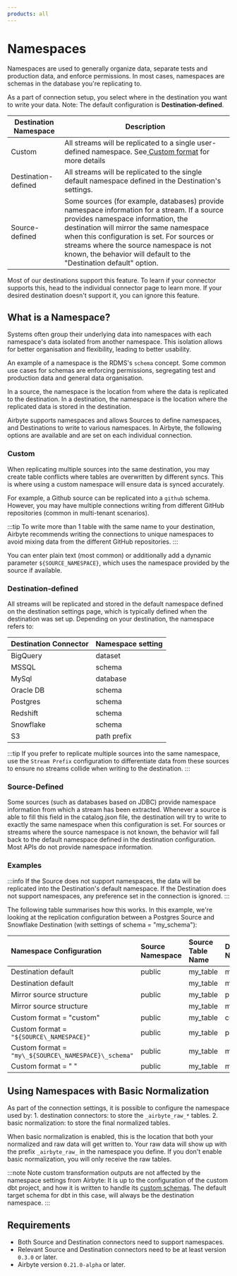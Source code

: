 ```yaml
---
products: all
---
```


# Namespaces

Namespaces are used to generally organize data, separate tests and production data, and enforce permissions. In most cases, namespaces are schemas in the database you're replicating to.

As a part of connection setup, you select where in the destination you want to write your data. Note: The default configuration is **Destination-defined**.

| Destination Namespace | Description                                                                                                                                                                                                                                                                                                                               |
| --------------------- |-------------------------------------------------------------------------------------------------------------------------------------------------------------------------------------------------------------------------------------------------------------------------------------------------------------------------------------------|
| Custom                | All streams will be replicated to a single user-defined namespace. See<a href="/using-airbyte/core-concepts/namespaces#custom"> Custom format</a> for more details                                                                                                                                                                              |
| Destination-defined   | All streams will be replicated to the single default namespace defined in the Destination's settings.                                                                                                                                                                                                                                     |
| Source-defined        | Some sources (for example, databases) provide namespace information for a stream. If a source provides namespace information, the destination will mirror the same namespace when this configuration is set. For sources or streams where the source namespace is not known, the behavior will default to the "Destination default" option. |

Most of our destinations support this feature. To learn if your connector supports this, head to the individual connector page to learn more. If your desired destination doesn't support it, you can ignore this feature.

## What is a Namespace?

Systems often group their underlying data into namespaces with each namespace's data isolated from another namespace. This isolation allows for better organisation and flexibility, leading to better usability.

An example of a namespace is the RDMS's `schema` concept. Some common use cases for schemas are enforcing permissions, segregating test and production data and general data organisation.

In a source, the namespace is the location from where the data is replicated to the destination. In a destination, the namespace is the location where the replicated data is stored in the destination.

Airbyte supports namespaces and allows Sources to define namespaces, and Destinations to write to various namespaces. In Airbyte, the following options are available and are set on each individual connection.

### Custom

When replicating multiple sources into the same destination, you may create table conflicts where tables are overwritten by different syncs. This is where using a custom namespace will ensure data is synced accurately.

For example, a Github source can be replicated into a `github` schema. However, you may have multiple connections writing from different GitHub repositories \(common in multi-tenant scenarios\).

:::tip
To write more than 1 table with the same name to your destination, Airbyte recommends writing the connections to unique namespaces to avoid mixing data from the different GitHub repositories.
:::

You can enter plain text (most common) or additionally add a dynamic parameter `${SOURCE_NAMESPACE}`, which uses the namespace provided by the source if available.

### Destination-defined

All streams will be replicated and stored in the default namespace defined on the destination settings page, which is typically defined when the destination was set up. Depending on your destination, the namespace refers to:

| Destination Connector | Namespace setting |
| :-------------------- | :---------------- |
| BigQuery              | dataset           |
| MSSQL                 | schema            |
| MySql                 | database          |
| Oracle DB             | schema            |
| Postgres              | schema            |
| Redshift              | schema            |
| Snowflake             | schema            |
| S3                    | path prefix       |

:::tip
If you prefer to replicate multiple sources into the same namespace, use the `Stream Prefix` configuration to differentiate data from these sources to ensure no streams collide when writing to the destination.
:::

### Source-Defined

Some sources \(such as databases based on JDBC\) provide namespace information from which a stream has been extracted. Whenever a source is able to fill this field in the catalog.json file, the destination will try to write to exactly the same namespace when this configuration is set. For sources or streams where the source namespace is not known, the behavior will fall back to the default namespace defined in the destination configuration. Most APIs do not provide namespace information.

### Examples

:::info
If the Source does not support namespaces, the data will be replicated into the Destination's default namespace. If the Destination does not support namespaces, any preference set in the connection is ignored.
:::

The following table summarises how this works. In this example, we're looking at the replication configuration between a Postgres Source and Snowflake Destination \(with settings of schema = "my_schema"\):

| Namespace Configuration                              | Source Namespace | Source Table Name | Destination Namespace | Destination Table Name |
| :--------------------------------------------------- | :--------------- | :---------------- | :-------------------- | :--------------------- |
| Destination default                                  | public           | my_table          | my_schema             | my_table               |
| Destination default                                  |                  | my_table          | my_schema             | my_table               |
| Mirror source structure                              | public           | my_table          | public                | my_table               |
| Mirror source structure                              |                  | my_table          | my_schema             | my_table               |
| Custom format = "custom"                             | public           | my_table          | custom                | my_table               |
| Custom format = `"${SOURCE\_NAMESPACE}"`             | public           | my_table          | public                | my_table               |
| Custom format = `"my\_${SOURCE\_NAMESPACE}\_schema"` | public           | my_table          | my_public_schema      | my_table               |
| Custom format = " "                                  | public           | my_table          | my_schema             | my_table               |

## Using Namespaces with Basic Normalization

As part of the connection settings, it is possible to configure the namespace used by: 1. destination connectors: to store the `_airbyte_raw_*` tables. 2. basic normalization: to store the final normalized tables.

When basic normalization is enabled, this is the location that both your normalized and raw data will get written to. Your raw data will show up with the prefix `_airbyte_raw_` in the namespace you define. If you don't enable basic normalization, you will only receive the raw tables.

:::note
Note custom transformation outputs are not affected by the namespace settings from Airbyte: It is up to the configuration of the custom dbt project, and how it is written to handle its [custom schemas](https://docs.getdbt.com/docs/building-a-dbt-project/building-models/using-custom-schemas). The default target schema for dbt in this case, will always be the destination namespace.
:::

## Requirements

- Both Source and Destination connectors need to support namespaces.
- Relevant Source and Destination connectors need to be at least version `0.3.0` or later.
- Airbyte version `0.21.0-alpha` or later.

